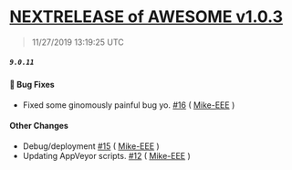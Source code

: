 # [NEXTRELEASE of AWESOME v1.0.3](https://github.com/ExtendedXmlSerializer/NextRelease/releases/tag/9.0.11)
> 11/27/2019 13:19:25 UTC
##### ``9.0.11``
#### &#128027; Bug Fixes 
- Fixed some ginomously painful bug yo. [#16](https://github.com/ExtendedXmlSerializer/NextRelease/pull/16) ( [Mike-EEE](https://github.com/Mike-EEE) )

#### Other Changes 
- Debug/deployment [#15](https://github.com/ExtendedXmlSerializer/NextRelease/pull/15) ( [Mike-EEE](https://github.com/Mike-EEE) )
- Updating AppVeyor scripts. [#12](https://github.com/ExtendedXmlSerializer/NextRelease/pull/12) ( [Mike-EEE](https://github.com/Mike-EEE) )



